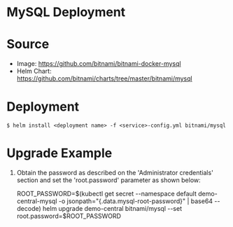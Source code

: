 # MySQL Deployment

# Source 

- Image: https://github.com/bitnami/bitnami-docker-mysql
- Helm Chart: https://github.com/bitnami/charts/tree/master/bitnami/mysql

# Deployment

```shell
$ helm install <deployment name> -f <service>-config.yml bitnami/mysql
```

# Upgrade Example 

1. Obtain the password as described on the 'Administrator credentials' section and set the 'root.password' parameter as shown below:

      ROOT_PASSWORD=$(kubectl get secret --namespace default demo-central-mysql -o jsonpath="{.data.mysql-root-password}" | base64 --decode)
      helm upgrade demo-central bitnami/mysql --set root.password=$ROOT_PASSWORD
